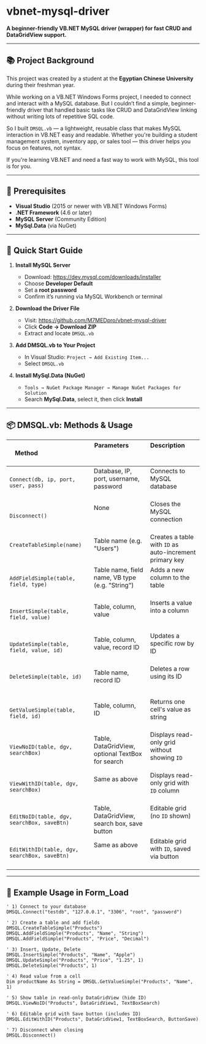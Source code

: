 # vbnet-mysql-driver

**A beginner-friendly VB.NET MySQL driver (wrapper) for fast CRUD and DataGridView support.**

---

## 📚 Project Background

This project was created by a student at the **Egyptian Chinese University** during their freshman year.

While working on a VB.NET Windows Forms project, I needed to connect and interact with a MySQL database. But I couldn’t find a simple, beginner-friendly driver that handled basic tasks like CRUD and DataGridView linking without writing lots of repetitive SQL code.

So I built `DMSQL.vb` — a lightweight, reusable class that makes MySQL interaction in VB.NET easy and readable. Whether you're building a student management system, inventory app, or sales tool — this driver helps you focus on features, not syntax.

If you're learning VB.NET and need a fast way to work with MySQL, this tool is for you.

---

## 🔧 Prerequisites

- **Visual Studio** (2015 or newer with VB.NET Windows Forms)
- **.NET Framework** (4.6 or later)
- **MySQL Server** (Community Edition)
- **MySql.Data** (via NuGet)

---

## 🚀 Quick Start Guide

1. **Install MySQL Server**
   - Download: https://dev.mysql.com/downloads/installer
   - Choose **Developer Default**
   - Set a **root password**
   - Confirm it’s running via MySQL Workbench or terminal

2. **Download the Driver File**
   - Visit: https://github.com/M7MEDpro/vbnet-mysql-driver
   - Click **Code → Download ZIP**
   - Extract and locate `DMSQL.vb`

3. **Add DMSQL.vb to Your Project**
   - In Visual Studio: `Project → Add Existing Item...`
   - Select `DMSQL.vb`

4. **Install MySql.Data (NuGet)**
   - `Tools → NuGet Package Manager → Manage NuGet Packages for Solution`
   - Search **MySql.Data**, select it, then click **Install**

---

## 📦 DMSQL.vb: Methods & Usage

| Method                            | Parameters                                                 | Description                                                    |
|----------------------------------|-------------------------------------------------------------|----------------------------------------------------------------|
| `Connect(db, ip, port, user, pass)` | Database, IP, port, username, password                    | Connects to MySQL database                                    |
| `Disconnect()`                   | None                                                       | Closes the MySQL connection                                    |
| `CreateTableSimple(name)`        | Table name (e.g. "Users")                                  | Creates a table with `ID` as auto-increment primary key        |
| `AddFieldSimple(table, field, type)` | Table name, field name, VB type (e.g. "String")         | Adds a new column to the table                                |
| `InsertSimple(table, field, value)` | Table, column, value                                    | Inserts a value into a column                                  |
| `UpdateSimple(table, field, value, id)` | Table, column, value, record ID                     | Updates a specific row by ID                                   |
| `DeleteSimple(table, id)`        | Table name, record ID                                      | Deletes a row using its ID                                     |
| `GetValueSimple(table, field, id)` | Table, column, ID                                       | Returns one cell's value as string                             |
| `ViewNoID(table, dgv, searchBox)` | Table, DataGridView, optional TextBox for search         | Displays read-only grid without showing `ID`                   |
| `ViewWithID(table, dgv, searchBox)` | Same as above                                           | Displays read-only grid with `ID` column                       |
| `EditNoID(table, dgv, searchBox, saveBtn)` | Table, DataGridView, search box, save button        | Editable grid (no `ID` shown)                                  |
| `EditWithID(table, dgv, searchBox, saveBtn)` | Same as above                                      | Editable grid with `ID`, saved via button                      |

---

## 🧩 Example Usage in Form_Load

```vbnet
' 1) Connect to your database
DMSQL.Connect("testdb", "127.0.0.1", "3306", "root", "password")

' 2) Create a table and add fields
DMSQL.CreateTableSimple("Products")
DMSQL.AddFieldSimple("Products", "Name", "String")
DMSQL.AddFieldSimple("Products", "Price", "Decimal")

' 3) Insert, Update, Delete
DMSQL.InsertSimple("Products", "Name", "Apple")
DMSQL.UpdateSimple("Products", "Price", "1.25", 1)
DMSQL.DeleteSimple("Products", 1)

' 4) Read value from a cell
Dim productName As String = DMSQL.GetValueSimple("Products", "Name", 1)

' 5) Show table in read-only DataGridView (hide ID)
DMSQL.ViewNoID("Products", DataGridView1, TextBoxSearch)

' 6) Editable grid with Save button (includes ID)
DMSQL.EditWithID("Products", DataGridView1, TextBoxSearch, ButtonSave)

' 7) Disconnect when closing
DMSQL.Disconnect()
